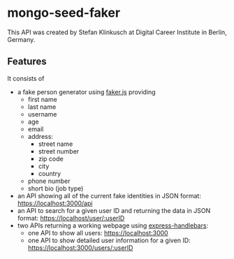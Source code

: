 # mongo-seed-faker

This API was created by Stefan Klinkusch at Digital Career Institute in Berlin, Germany.

## Features

It consists of
- a fake person generator using [faker.js](https://npmjs.com/package/faker.js) providing
  - first name
  - last name
  - username
  - age
  - email
  - address:
    - street name
    - street number
    - zip code
    - city
    - country
  - phone number
  - short bio (job type)
- an API showing all of the current fake identities in JSON format: [https://localhost:3000/api](https://localhost:3000/api)
- an API to search for a given user ID and returning the data in JSON format: [https://localhost/user/:userID](https://localhost/user/:userID)
- two APIs returning a working webpage using [express-handlebars](https://npmjs.com/package/express-handlebars):
  - one API to show all users: [https://localhost:3000](https://localhost:3000)
  - one API to show detailed user information for a given ID: [https://localhost:3000/users/:userID](https://localhost:3000/users/:userID)